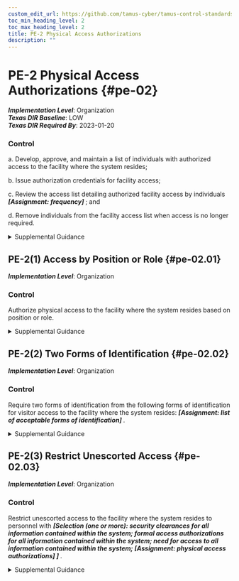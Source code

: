 ```yaml
---
custom_edit_url: https://github.com/tamus-cyber/tamus-control-standards/tree/main/content/tamus.edu/TAMUS_profile.xml
toc_min_heading_level: 2
toc_max_heading_level: 2
title: PE-2 Physical Access Authorizations
description: ""
---
```


# PE-2 Physical Access Authorizations {#pe-02}

_**Implementation Level**_: Organization\
_**Texas DIR Baseline**_: LOW\
_**Texas DIR Required By**_: 2023-01-20

### Control

a. Develop, approve, and maintain a list of individuals with authorized access to the facility where the system resides;

b. Issue authorization credentials for facility access;

c. Review the access list detailing authorized facility access by individuals <strong> <em>[Assignment: frequency]</em> </strong> ; and

d. Remove individuals from the facility access list when access is no longer required.

<details>
  <summary>Supplemental Guidance</summary>

Physical access authorizations apply to employees and visitors. Individuals with permanent physical access authorization credentials are not considered visitors. Authorization credentials include ID badges, identification cards, and smart cards. Organizations determine the strength of authorization credentials needed consistent with applicable laws, executive orders, directives, regulations, policies, standards, and guidelines. Physical access authorizations may not be necessary to access certain areas within facilities that are designated as publicly accessible.

</details>

## PE-2(1) Access by Position or Role {#pe-02.01}

_**Implementation Level**_: Organization

### Control

Authorize physical access to the facility where the system resides based on position or role.

<details>
  <summary>Supplemental Guidance</summary>

Role-based facility access includes access by authorized permanent and regular/routine maintenance personnel, duty officers, and emergency medical staff.

</details>

## PE-2(2) Two Forms of Identification {#pe-02.02}

_**Implementation Level**_: Organization

### Control

Require two forms of identification from the following forms of identification for visitor access to the facility where the system resides: <strong> <em>[Assignment: list of acceptable forms of identification]</em> </strong>.

<details>
  <summary>Supplemental Guidance</summary>

Acceptable forms of identification include passports, REAL ID-compliant drivers’ licenses, and Personal Identity Verification (PIV) cards. For gaining access to facilities using automated mechanisms, organizations may use PIV cards, key cards, PINs, and biometrics.

</details>

## PE-2(3) Restrict Unescorted Access {#pe-02.03}

_**Implementation Level**_: Organization

### Control

Restrict unescorted access to the facility where the system resides to personnel with <strong> <em>[Selection (one or more): security clearances for all information contained within the system; formal access authorizations for all information contained within the system; need for access to all information contained within the system; <strong> <em>[Assignment: physical access authorizations]</em> </strong> ]</em> </strong>.

<details>
  <summary>Supplemental Guidance</summary>

Individuals without required security clearances, access approvals, or need to know are escorted by individuals with appropriate physical access authorizations to ensure that information is not exposed or otherwise compromised.

</details>

